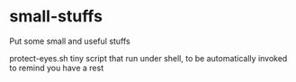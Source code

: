 small-stuffs
============

Put some small and useful stuffs

protect-eyes.sh    tiny script that run under shell, to be automatically invoked to remind you have a rest